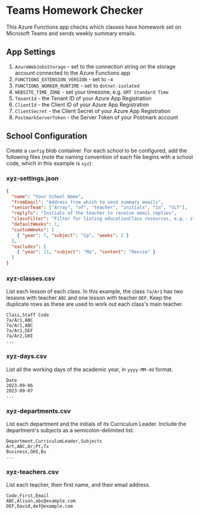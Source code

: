 # Teams Homework Checker

This Azure Functions app checks which classes have homework set on Microsoft Teams and sends weekly summary emails.

## App Settings

1. `AzureWebJobsStorage` - set to the connection string on the storage account connected to the Azure Functions app
1. `FUNCTIONS_EXTENSION_VERSION` - set to `~4`
1. `FUNCTIONS_WORKER_RUNTIME` - set to `dotnet-isolated`
1. `WEBSITE_TIME_ZONE` - set your timezone, e.g. `GMT Standard Time`
1. `TenantId` - the Tenant ID of your Azure App Registration
1. `ClientId` - the Client ID of your Azure App Registration
1. `ClientSecret` - the Client Secret of your Azure App Registration
1. `PostmarkServerToken` - the Server Token of your Postmark account

## School Configuration

Create a `config` blob container. For each school to be configured, add the following files (note the naming convention of each file begins with a school code, which in this example is `xyz`):

### xyz-settings.json

```json
{
  "name": "Your School Name",
  "fromEmail": "Address from which to send summary emails",
  "seniorTeam": ["Array", "of", "teacher", "initials", "in", "SLT"],
  "replyTo": "Initials of the teacher to receive email replies",
  "classFilter": "Filter for listing educationClass resources, e.g.: startswith(externalId,'23_24_')",
  "defaultWeeks": 1,
  "customWeeks": [
    { "year": 7, "subject": "Cp", "weeks": 2 }
  ],
  "excludes": [
    { "year": 11, "subject": "Ma", "content": "Revise" }
  ]
}
```

### xyz-classes.csv

List each lesson of each class. In this example, the class `7a/Ar1` has two lessons with teacher `ABC` and one lesson with teacher `DEF`. Keep the duplicate rows as these are used to work out each class's main teacher.

```csv
Class,Staff Code
7a/Ar1,ABC
7a/Ar1,ABC
7a/Ar1,DEF
7a/Ar2,GHI
...
```

### xyz-days.csv

List all the working days of the academic year, in `yyyy-MM-dd` format.

```csv
Date
2023-09-06
2023-09-07
...
```

### xyz-departments.csv

List each department and the initials of its Curriculum Leader. Include the department's subjects as a semicolon-delimited list.

```csv
Department,CurriculumLeader,Subjects
Art,ABC,Ar;Pt;Tx
Business,GHI,Bu
...
```

### xyz-teachers.csv

List each teacher, their first name, and their email address.

```csv
Code,First,Email
ABC,Alison,abc@example.com
DEF,David,def@example.com
```